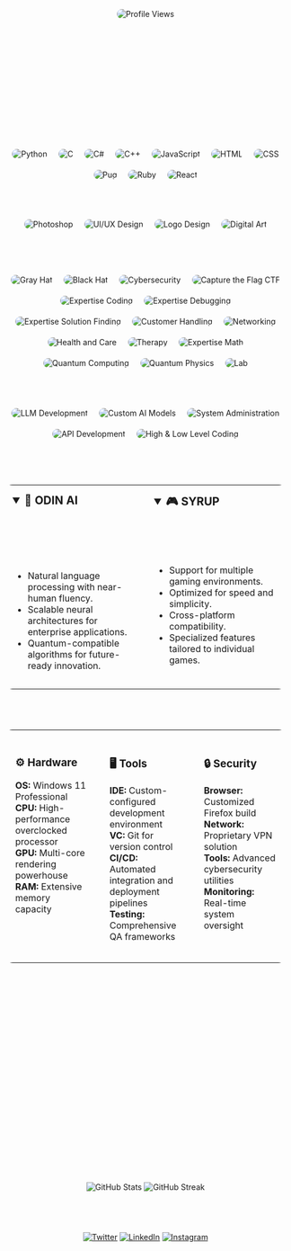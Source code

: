 <div align="center">
  <h1>👋 Hello, I'm Marla!</h1>
  <p>🌟 Architecting Solutions through Code, Design, and Innovation 🌟</p>
  <img src="https://u8views.com/api/v1/github/profiles/176505381/views/day-week-month-total-count.svg" alt="Profile Views" style="border-radius: 15px;">
</div>

<div align="center">
  <h2>🔍 About Me</h2>
  <p>A seasoned professional with over a decade of expertise in software development, systems architecture, artificial intelligence, and design. My work transforms concepts into robust, scalable, and visually compelling solutions engineered to endure.</p>
</div>

<div align="center">
  <h2>🛠️ Technical Skills</h2>
  <div style="display: flex; justify-content: center; gap: 20px; flex-wrap: wrap;">
    <img src="https://img.shields.io/badge/Python-3776AB?style=for-the-badge&logo=python&logoColor=white" alt="Python" style="border-radius: 15px;">
    <img src="https://img.shields.io/badge/C-00599C?style=for-the-badge&logo=c&logoColor=white" alt="C" style="border-radius: 15px;">
    <img src="https://img.shields.io/badge/C%23-239120?style=for-the-badge&logo=c-sharp&logoColor=white" alt="C#" style="border-radius: 15px;">
    <img src="https://img.shields.io/badge/C%2B%2B-00599C?style=for-the-badge&logo=c%2B%2B&logoColor=white" alt="C++" style="border-radius: 15px;">
    <img src="https://img.shields.io/badge/JavaScript-F7DF1E?style=for-the-badge&logo=javascript&logoColor=black" alt="JavaScript" style="border-radius: 15px;">
    <img src="https://img.shields.io/badge/HTML5-E34F26?style=for-the-badge&logo=html5&logoColor=white" alt="HTML" style="border-radius: 15px;">
    <img src="https://img.shields.io/badge/CSS3-1572B6?style=for-the-badge&logo=css3&logoColor=white" alt="CSS" style="border-radius: 15px;">
    <img src="https://img.shields.io/badge/Pug-A86454?style=for-the-badge&logo=pug&logoColor=white" alt="Pug" style="border-radius: 15px;">
    <img src="https://img.shields.io/badge/Ruby-CC342D?style=for-the-badge&logo=ruby&logoColor=white" alt="Ruby" style="border-radius: 15px;">
    <img src="https://img.shields.io/badge/React-61DAFB?style=for-the-badge&logo=react&logoColor=black" alt="React" style="border-radius: 15px;">
  </div>
</div>

<div align="center">
  <h2>🎨 Design Expertise</h2>
  <div style="display: flex; justify-content: center; gap: 20px; flex-wrap: wrap;">
    <img src="https://img.shields.io/badge/Photoshop-31A8FF?style=for-the-badge&logo=adobe-photoshop&logoColor=white" alt="Photoshop" style="border-radius: 15px;">
    <img src="https://img.shields.io/badge/UI/UX%20Design-FF4081?style=for-the-badge&logo=adobe-xd&logoColor=white" alt="UI/UX Design" style="border-radius: 15px;">
    <img src="https://img.shields.io/badge/Logo%20Design-FFD700?style=for-the-badge&logo=canva&logoColor=white" alt="Logo Design" style="border-radius: 15px;">
    <img src="https://img.shields.io/badge/Digital%20Art-000000?style=for-the-badge&logo=artstation&logoColor=white" alt="Digital Art" style="border-radius: 15px;">
  </div>
</div>

<div align="center">
  <h2>🏆 Certifications - FULL SCORE</h2>
  <div style="display: flex; justify-content: center; gap: 20px; flex-wrap: wrap;">
    <img src="https://img.shields.io/badge/Gray%20Hat-FULL%20SCORE-red?style=for-the-badge" alt="Gray Hat" style="border-radius: 15px;">
    <img src="https://img.shields.io/badge/Black%20Hat-FULL%20SCORE-black?style=for-the-badge" alt="Black Hat" style="border-radius: 15px;">
    <img src="https://img.shields.io/badge/Cybersecurity-FULL%20SCORE-blue?style=for-the-badge" alt="Cybersecurity" style="border-radius: 15px;">
    <img src="https://img.shields.io/badge/Capture%20the%20Flag%20CTF-FULL%20SCORE-green?style=for-the-badge" alt="Capture the Flag CTF" style="border-radius: 15px;">
    <img src="https://img.shields.io/badge/Expertise%20Coding-FULL%20SCORE-orange?style=for-the-badge" alt="Expertise Coding" style="border-radius: 15px;">
    <img src="https://img.shields.io/badge/Expertise%20Debugging-FULL%20SCORE-purple?style=for-the-badge" alt="Expertise Debugging" style="border-radius: 15px;">
    <img src="https://img.shields.io/badge/Expertise%20Solution%20Finding-FULL%20SCORE-yellow?style=for-the-badge" alt="Expertise Solution Finding" style="border-radius: 15px;">
    <img src="https://img.shields.io/badge/Customer%20Handling-FULL%20SCORE-pink?style=for-the-badge" alt="Customer Handling" style="border-radius: 15px;">
    <img src="https://img.shields.io/badge/Networking-FULL%20SCORE-lightblue?style=for-the-badge" alt="Networking" style="border-radius: 15px;">
    <img src="https://img.shields.io/badge/Health%20and%20Care-FULL%20SCORE-lightgreen?style=for-the-badge" alt="Health and Care" style="border-radius: 15px;">
    <img src="https://img.shields.io/badge/Therapy-FULL%20SCORE-lightcoral?style=for-the-badge" alt="Therapy" style="border-radius: 15px;">
    <img src="https://img.shields.io/badge/Expertise%20Math-FULL%20SCORE-lightgray?style=for-the-badge" alt="Expertise Math" style="border-radius: 15px;">
    <img src="https://img.shields.io/badge/Quantum%20Computing-FULL%20SCORE-darkblue?style=for-the-badge" alt="Quantum Computing" style="border-radius: 15px;">
    <img src="https://img.shields.io/badge/Quantum%20Physics-FULL%20SCORE-darkgreen?style=for-the-badge" alt="Quantum Physics" style="border-radius: 15px;">
    <img src="https://img.shields.io/badge/Lab-FULL%20SCORE-darkred?style=for-the-badge" alt="Lab" style="border-radius: 15px;">
  </div>
</div>

<div align="center">
  <h2>🔧 Skills - FULL SCORE</h2>
  <div style="display: flex; justify-content: center; gap: 20px; flex-wrap: wrap;">
    <img src="https://img.shields.io/badge/LLM%20Development-FULL%20SCORE-blue?style=for-the-badge" alt="LLM Development" style="border-radius: 15px;">
    <img src="https://img.shields.io/badge/Custom%20AI%20Models-FULL%20SCORE-green?style=for-the-badge" alt="Custom AI Models" style="border-radius: 15px;">
    <img src="https://img.shields.io/badge/System%20Administration-FULL%20SCORE-red?style=for-the-badge" alt="System Administration" style="border-radius: 15px;">
    <img src="https://img.shields.io/badge/API%20Development-FULL%20SCORE-purple?style=for-the-badge" alt="API Development" style="border-radius: 15px;">
    <img src="https://img.shields.io/badge/High%20&%20Low%20Level%20Coding-FULL%20SCORE-orange?style=for-the-badge" alt="High & Low Level Coding" style="border-radius: 15px;">
  </div>
</div>

<div align="center">
  <h2>⚡ Signature Projects</h2>
  <table style="border: none; width: 100%; border-radius: 15px; overflow: hidden;">
    <tr>
      <td width="50%" valign="top" style="padding: 15px; border-radius: 15px;">
        <details open>
          <summary style="font-weight: bold; font-size: 1.25em;">🤖 ODIN AI</summary>
          <p>A 1.02-trillion-parameter AI system integrating cutting-edge code and cognitive capabilities.</p>
          <ul>
            <li>Natural language processing with near-human fluency.</li>
            <li>Scalable neural architectures for enterprise applications.</li>
            <li>Quantum-compatible algorithms for future-ready innovation.</li>
          </ul>
        </details>
      </td>
      <td width="50%" valign="top" style="padding: 15px; border-radius: 15px;">
        <details open>
          <summary style="font-weight: bold; font-size: 1.25em;">🎮 SYRUP</summary>
          <p>A high-performance gaming platform engineered for efficiency and elegance.</p>
          <ul>
            <li>Support for multiple gaming environments.</li>
            <li>Optimized for speed and simplicity.</li>
            <li>Cross-platform compatibility.</li>
            <li>Specialized features tailored to individual games.</li>
          </ul>
        </details>
      </td>
    </tr>
  </table>
</div>

<div align="center">
  <h2>🔋 Development Environment</h2>
  <table style="border: none; width: 100%; border-radius: 15px; overflow: hidden;">
    <tr>
      <td width="33%" valign="top" style="padding: 20px; border-radius: 15px;">
        <h3>⚙️ Hardware</h3>
        <ul style="list-style-type: none; padding-left: 0;">
          <li><b>OS:</b> Windows 11 Professional</li>
          <li><b>CPU:</b> High-performance overclocked processor</li>
          <li><b>GPU:</b> Multi-core rendering powerhouse</li>
          <li><b>RAM:</b> Extensive memory capacity</li>
        </ul>
      </td>
      <td width="33%" valign="top" style="padding: 20px; border-radius: 15px;">
        <h3>🖥️ Tools</h3>
        <ul style="list-style-type: none; padding-left: 0;">
          <li><b>IDE:</b> Custom-configured development environment</li>
          <li><b>VC:</b> Git for version control</li>
          <li><b>CI/CD:</b> Automated integration and deployment pipelines</li>
          <li><b>Testing:</b> Comprehensive QA frameworks</li>
        </ul>
      </td>
      <td width="33%" valign="top" style="padding: 20px; border-radius: 15px;">
        <h3>🔒 Security</h3>
        <ul style="list-style-type: none; padding-left: 0;">
          <li><b>Browser:</b> Customized Firefox build</li>
          <li><b>Network:</b> Proprietary VPN solution</li>
          <li><b>Tools:</b> Advanced cybersecurity utilities</li>
          <li><b>Monitoring:</b> Real-time system oversight</li>
        </ul>
      </td>
    </tr>
  </table>
</div>

<div align="center">
  <h2>📡 Contact Information</h2>
  <p>I maintain a focused presence, prioritizing project development over frequent communication. For inquiries:</p>
  <p><b>Discord:</b> @bprb</p>
  <p>(Leave a detailed message; responses may be selective.)</p>
  <p><b>Availability:</b> Limited. My primary commitment is to advancing my work.</p>
</div>

<div align="center">
  <h2>🌟 Quote</h2>
  <p>"Innovation is my commitment to shaping a better tomorrow."</p>
  <p>— Marla, February 20, 2025</p>
</div>

<div align="center">
  <h2>🎯 GitHub Stats</h2>
  <img src="https://github-readme-stats.vercel.app/api?username=dragonboe&show_icons=true&theme=radical" alt="GitHub Stats">
  <img src="https://github-readme-streak-stats.herokuapp.com/?user=dragonboe&theme=radical" alt="GitHub Streak">
</div>

<div align="center">
  <h2>🌐 Social Media</h2>
  <a href="https://twitter.com/yourtwitter" target="_blank"><img src="https://img.shields.io/badge/Twitter-1DA1F2?style=for-the-badge&logo=twitter&logoColor=white" alt="Twitter"></a>
  <a href="https://linkedin.com/in/yourlinkedin" target="_blank"><img src="https://img.shields.io/badge/LinkedIn-0077B5?style=for-the-badge&logo=linkedin&logoColor=white" alt="LinkedIn"></a>
  <a href="https://instagram.com/yourinstagram" target="_blank"><img src="https://img.shields.io/badge/Instagram-E4405F?style=for-the-badge&logo=instagram&logoColor=white" alt="Instagram"></a>
</div>

<div align="center">
  <h2>💬 Fun Fact</h2>
  <p>Did you know? The first computer programmer was Ada Lovelace, who wrote the first algorithm intended to be carried out by a machine in the mid-1800s.</p>
</div>

<style>
  @keyframes fadeIn {
    from { opacity: 0; }
    to { opacity: 1; }
  }
  h1, h2, p {
    animation: fadeIn 2s ease-in-out;
  }
  img {
    transition: transform 0.3s ease;
  }
  img:hover {
    transform: scale(1.1);
  }
</style>
